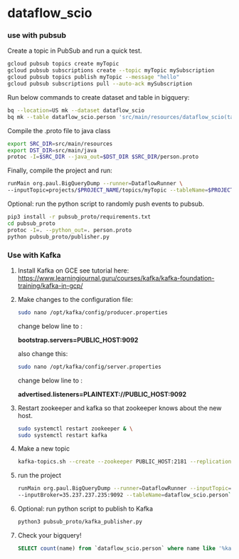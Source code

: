 # dataflow_scio

### use with pubsub

Create a topic in PubSub and run a quick test.

```bash
gcloud pubsub topics create myTopic
gcloud pubsub subscriptions create --topic myTopic mySubscription
gcloud pubsub topics publish myTopic --message "hello"
gcloud pubsub subscriptions pull --auto-ack mySubscription
```

Run below commands to create dataset and table in bigquery:

```bash
bq --location=US mk --dataset dataflow_scio
bq mk --table dataflow_scio.person 'src/main/resources/dataflow_scio(table_schema).json'
```

Compile the .proto file to java class
```bash
export SRC_DIR=src/main/resources
export DST_DIR=src/main/java
protoc -I=$SRC_DIR --java_out=$DST_DIR $SRC_DIR/person.proto
```

Finally, compile the project and run:
```bash
runMain org.paul.BigQueryDump --runner=DataflowRunner \
--inputTopic=projects/$PROJECT_NAME/topics/myTopic --tableName=$PROJECT_NAME.dataflow_scio.person
```


Optional: run the python script to randomly push events to pubsub.
```bash
pip3 install -r pubsub_proto/requirements.txt
cd pubsub_proto
protoc -I=. --python_out=. person.proto
python pubsub_proto/publisher.py
```


### Use with Kafka

1. Install Kafka on GCE 
  see tutorial here: https://www.learningjournal.guru/courses/kafka/kafka-foundation-training/kafka-in-gcp/
2. Make changes to the configuration file:

   ```bash
   sudo nano /opt/kafka/config/producer.properties
   ```
   change below line to :
   
   **bootstrap.servers=PUBLIC_HOST:9092**
   
   also change this:
   ```bash
   sudo nano /opt/kafka/config/server.properties
   ```
   
   change below line to :
   
   **advertised.listeners=PLAINTEXT://PUBLIC_HOST:9092**
3. Restart zookeeper and kafka so that zookeeper knows about the new host.
   ```bash
   sudo systemctl restart zookeeper & \
   sudo systemctl restart kafka
   ```
4. Make a new topic
   ```bash
   kafka-topics.sh --create --zookeeper PUBLIC_HOST:2181 --replication-factor 1 --partitions 1 --topic test
   ```
5. run the project
    ```bash
    runMain org.paul.BigQueryDump --runner=DataflowRunner --inputTopic=test \
    --inputBroker=35.237.237.235:9092 --tableName=dataflow_scio.person```

6. Optional: run python script to publish to Kafka

    ```bash
    python3 pubsub_proto/kafka_publisher.py
    ```   
7. Check your bigquery!
   ```sql
   SELECT count(name) from `dataflow_scio.person` where name like '%kafka%'
   ```